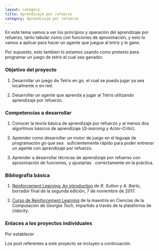 ```yaml
---
layout: category
title: Aprendizaje por refuerzo
category: Aprendizaje por refuerzo
---
```


En este tema vamos a ver los principios y operación del aprendizaje por refuerzo, 
tanto tabular como con funciones de aproximación, y esto lo vamos a aplicar para
hacer un agente que juegue al *tetris* y le gane.

Por supuesto, esto tambien lo estamos usando como pretexto para programar un 
juego de *tetris* el cual sea ganador.

### Objetivo del proyecto

1. Desarrollar un juego de Tetris en *go*, el cual se pueda jugar ya sea localmente o en red.

2. Desarrollar un agente que aprenda a jugar al Tetris utilizando aprendizaje por refuerzo.


### Competencias a desarrollar

1. Conocer la teoría básica de aprendizaje por refuerzo y al menos dos algoritmos básicos de
   aprendizaje (*Q-learning* y *Actor-Critic*).

2. Aprender como desarrollar un motor de juego en el leguaje de programación *go* que sea 
   suficientemente rápido para poder entrenar un agente con aprendizaje por refuerzo.

3. Aprender a desarrollar técnicas de aprendizaje por refuerso con aproximación de funciones, y ajustarlas
   correctamente en la práctica.


### Bibliografía básica

1. [Reinforcement Learning: An introduction](http://incompleteideas.net/book/bookdraft2017nov5.pdf) de *R. Sutton* y *A. Barto*, borrador final de la segunda edición, 7 de noviembre de 2017.

2. [Curso de Reinforcement Learning](https://www.udacity.com/course/reinforcement-learning--ud600) de la maestría en Ciencias de la Computación de *Georgia Tech*, impartido a través de la plataforma de *Udacity*.


### Enlaces a los proyectos individuales

Por establecer



Los post referentes a este proyecto se incluyen a continuación.
